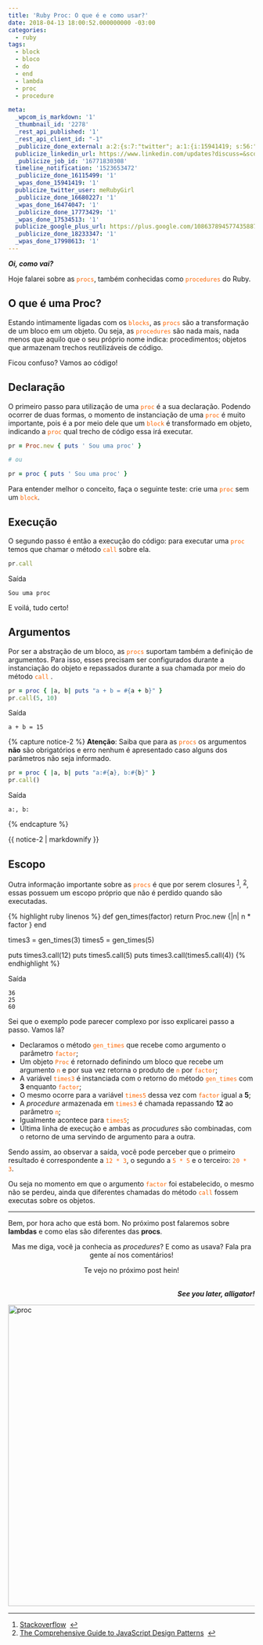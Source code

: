 ```yaml
---
title: 'Ruby Proc: O que é e como usar?'
date: 2018-04-13 18:00:52.000000000 -03:00
categories:
  - ruby
tags:
  - block
  - bloco
  - do
  - end
  - lambda
  - proc
  - procedure

meta:
  _wpcom_is_markdown: '1'
  _thumbnail_id: '2278'
  _rest_api_published: '1'
  _rest_api_client_id: "-1"
  _publicize_done_external: a:2:{s:7:"twitter"; a:1:{i:15941419; s:56:"https://twitter.com/meRubyGirl/status/984900183275261953"; }s:8:"facebook"; a:1:{i:17534513; s:38:"https://facebook.com/10156088484878280"; }}
  publicize_linkedin_url: https://www.linkedin.com/updates?discuss=&scope=534137417&stype=M&topic=6390665877716500480&type=U&a=FWkF
  _publicize_job_id: '16771830308'
  timeline_notification: '1523653472'
  _publicize_done_16115499: '1'
  _wpas_done_15941419: '1'
  publicize_twitter_user: meRubyGirl
  _publicize_done_16680227: '1'
  _wpas_done_16474047: '1'
  _publicize_done_17773429: '1'
  _wpas_done_17534513: '1'
  publicize_google_plus_url: https://plus.google.com/108637894577435887042/posts/gsEvmp1LS1D
  _publicize_done_18233347: '1'
  _wpas_done_17998613: '1'
---
```


<p><em><strong>Oi, como vai?<br />
</strong></em></p>
Hoje falarei sobre as <span style="color:#ff6600; "><code>procs</code></span>, também conhecidas como <span style="color:#ff6600; "><code>procedures</code></span> do Ruby.

<h2>O que é uma Proc?</h2>
Estando intimamente ligadas com os <span style="color:#ff6600; "><code>blocks</code></span>, as <span style="color:#ff6600; "><code>procs</code></span> são a transformação de um bloco em um objeto. Ou seja, as <span style="color:#ff6600; "><code>procedures</code></span> são nada mais, nada menos que aquilo que o seu próprio nome indica: procedimentos; objetos que armazenam trechos reutilizáveis de código. 

Ficou confuso? Vamos ao código!

<!-- <p>As <span style="color:#ff6600; "><code>procs</code></span>, abreviação para <i>procedures</i> (procedimentos), são objetos que representam os blocos, deste que os mesmos sejam convertidos em tal.</p>
<p>Por serem aquelas que representam os blocos, estas também recebem a mesma definição: <em>trechos de código que podem ser usados de forma reutilizável</em>.</p>
<hr /> -->
<h2>Declaração</h2>
O primeiro passo para utilização de uma <span style="color:#ff6600;"><code>proc</code></span> é a sua declaração. Podendo ocorrer de duas formas, o momento de instanciação de uma <span style="color:#ff6600;"><code>proc</code></span> é muito importante, pois é a por meio dele que um <span style="color:#ff6600; "><code>block</code></span> é transformado em objeto, indicando a <span style="color:#ff6600;"><code>proc</code></span> qual trecho de código essa irá executar.  

```ruby
pr = Proc.new { puts ' Sou uma proc' }

# ou

pr = proc { puts ' Sou uma proc' }
```

<!-- Podendo ser uma proOnde a primeira instância um novo objeto diretamente, enquanto  você pode perceber <span style="color:#ff6600; "><code>procs</code></span> podem ser declaradas de duas formas: -->

<!-- - <strong>instanciando-se</strong> um objeto explicita da classe ou; <br /> -->
<!-- - utilizando a <strong>palavra-chave</strong> representa este comando.</p> -->


Para entender melhor o conceito, faça o seguinte teste: crie uma <span style="color:#ff6600; "><code>proc</code></span> sem um <span style="color:#ff6600; "><code>block</code></span>.

<h2>Execução</h2>
O segundo passo é então a execução do código: para executar uma <span style="color:#ff6600; "><code>proc</code></span> temos que chamar o método <span style="color:#ff6600; "><code>call</code></span> sobre ela.

```ruby
pr.call
```


<p>Saída</p>

```
Sou uma proc
```

E voilá, tudo certo!

<h2>Argumentos</h2>
Por ser a abstração de um bloco, as <span style="color:#ff6600; "><code>procs</code></span> suportam também a definição de argumentos. Para isso, esses precisam ser configurados durante a instanciação do objeto e repassados durante a sua chamada por meio do método  <span style="color:#ff6600; "><code>call</code></span> .

```ruby
pr = proc { |a, b| puts "a + b = #{a + b}" }
pr.call(5, 10)
```

 
<p>Saída</p>

```
a + b = 15
```
{% capture notice-2 %}
**Atenção**: Saiba que para as <span style="color:#ff6600; "><code>procs</code></span> os argumentos <strong>não</strong> são obrigatórios e erro nenhum é apresentado caso alguns dos parâmetros não seja informado.

```ruby
pr = proc { |a, b| puts "a:#{a}, b:#{b}" }
pr.call()
```

Saída

```
a:, b:
```
{% endcapture %}

<div class="notice--warning">
  {{ notice-2 | markdownify }}
</div>


<h2>Escopo</h2>
<p>Outra informação importante sobre as <span style="color:#ff6600; "><code>procs</code></span> é que por serem closures <sup id="fnref-2277-1"><a href="#fn-2277-1" class="jetpack-footnote">1</a></sup>, <sup id="fnref-2277-2"><a href="#fn-2277-2" class="jetpack-footnote">2</a></sup>, essas possuem um escopo próprio que não é perdido quando são executadas.</p>

{% highlight ruby linenos %}
def gen_times(factor)
  return Proc.new {|n| n * factor }
end

times3 = gen_times(3)
times5 = gen_times(5)

puts times3.call(12)
puts times5.call(5)
puts times3.call(times5.call(4))
{% endhighlight %}

<p>Saída</p>

```
36
25
60
```


<p>Sei que o exemplo pode parecer complexo por isso explicarei passo a passo. Vamos lá?</p>
<ul>
  <li>Declaramos o método <span style="color:#ff6600; "><code>gen_times</code></span> que recebe como argumento o parâmetro <span style="color:#ff6600; "><code>factor</code></span>; </li>
  <li>Um objeto <span style="color:#ff6600; "><code>Proc</code></span> é retornado definindo um bloco que recebe um argumento <span style="color:#ff6600; "><code>n</code></span> e por sua vez retorna o produto de <span style="color:#ff6600; "><code>n</code></span> por <span style="color:#ff6600; "><code>factor</code></span>; </li>
  <li>A variável <span style="color:#ff6600; "><code>times3</code></span> é instanciada com o retorno do método <span style="color:#ff6600; "><code>gen_times</code></span> com <strong>3 </strong> enquanto <span style="color:#ff6600; "><code>factor</code></span>; </li>
  <li>O mesmo ocorre para a variável <span style="color:#ff6600; "><code>times5</code></span> dessa vez com <span style="color:#ff6600; "><code>factor</code></span> igual a <strong>5</strong>; </li>
  <li>A <i>procedure</i> armazenada em <span style="color:#ff6600; "><code>times3</code></span> é chamada repassando <strong>12</strong> ao parâmetro <span style="color:#ff6600; "><code>n</code></span>; </li>
  <li>Igualmente acontece para <span style="color:#ff6600; "><code>times5</code></span>; </li>
  <li>Última linha de execução e ambas as <i>procudures</i> são combinadas, com o retorno de uma servindo de argumento para a outra.</li>
</ul>

<p>Sendo assim, ao observar a saída, você pode perceber que o primeiro resultado é correspondente a <span style="color:#ff6600; "><code>12 * 3</code></span>, o segundo a <span style="color:#ff6600; "><code>5 * 5</code></span> e o terceiro: <span style="color:#ff6600; "><code>20 * 3</code></span>.</p>

<p>Ou seja no momento em que o argumento <span style="color:#ff6600; "><code>factor</code></span> foi estabelecido, o mesmo não se perdeu, ainda que diferentes chamadas do método <span style="color:#ff6600; "><code>call</code></span> fossem executas sobre os objetos.</p>


<hr />
<p>Bem, por hora acho que está bom. No próximo post falaremos sobre <strong>lambdas</strong> e como elas são diferentes das <strong>procs</strong>.</p>
<p style="text-align:center; ">Mas me diga, você ja conhecia as <em>procedures</em>? E como as usava? Fala pra gente aí nos comentários!</p>
<p style="text-align:center; ">Te vejo no próximo post hein!</p>
<p style="text-align:right; "><em><strong><br />
See you later, alligator!</strong></em></p>
<p><img class=" size-full wp-image-2278 aligncenter" src="{{ site.baseurl }}/assets/proc.png" alt="proc" width="820" height="614" /></p>
<div class="footnotes">
<hr />
<ol>
<li id="fn-2277-1">
<a href="https://stackoverflow.com/a/111111/6758434">Stackoverflow</a>&#160; <a href="#fnref-2277-1">&#8617; </a>
</li>
<li id="fn-2277-2">
<a href="http://bit.ly/2E5fef7">The Comprehensive Guide to JavaScript Design Patterns</a>&#160; <a href="#fnref-2277-2">&#8617; </a>
</li>
</ol>
</div>

